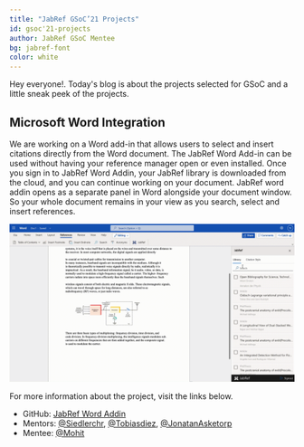 ```yaml
---
title: "JabRef GSoC’21 Projects"
id: gsoc'21-projects
author: JabRef GSoC Mentee
bg: jabref-font
color: white
---
```


Hey everyone!. Today's blog is about the projects selected for GSoC and a little sneak peek of the projects.

## Microsoft Word Integration

We are working on a Word add-in that allows users to select and insert citations directly from the Word document. The JabRef Word Add-in can be used without having your reference manager open or even installed. Once you sign in to JabRef Word Addin, your JabRef library is downloaded from the cloud, and you can continue working on your document. JabRef word addin opens as a separate panel in Word alongside your document window. So your whole document remains in your view as you search, select and insert references.

![](../img/jabrefWordAddin.gif)

For more information about the project, visit the links below.

- GitHub: [JabRef Word Addin](https://github.com/JabRef/JabRef-Word-Addin)
- Mentors: [@Siedlerchr](https://github.com/Siedlerchr), [@Tobiasdiez](https://github.com/tobiasdiez), [@JonatanAsketorp](https://github.com/k3KAW8Pnf7mkmdSMPHz27)
- Mentee: [@Mohit](https://github.com/mohit038)
